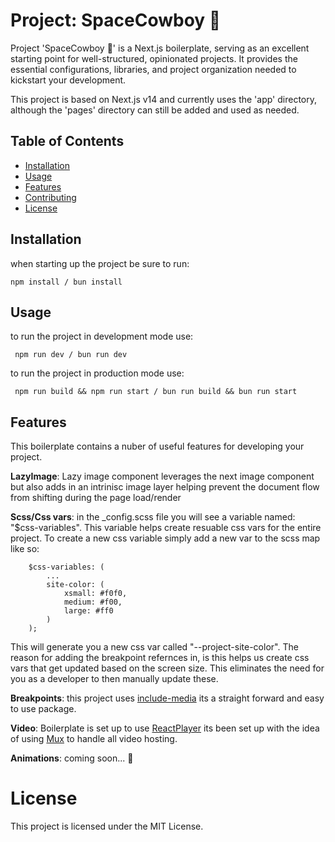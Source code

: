 # Project: SpaceCowboy 🤠

Project 'SpaceCowboy 🤠' is a Next.js boilerplate, serving as an excellent starting point for well-structured, opinionated projects. It provides the essential configurations, libraries, and project organization needed to kickstart your development.

This project is based on Next.js v14 and currently uses the 'app' directory, although the 'pages' directory can still be added and used as needed.

## Table of Contents

- [Installation](#installation)
- [Usage](#usage)
- [Features](#features)
- [Contributing](#contributing)
- [License](#license)

## Installation

when starting up the project be sure to run:

```
npm install / bun install
```

## Usage

to run the project in development mode use:

```
 npm run dev / bun run dev
```

to run the project in production mode use:

```
 npm run build && npm run start / bun run build && bun run start
```

## Features

This boilerplate contains a nuber of useful features for developing your project.

**LazyImage**: Lazy image component leverages the next image component but also adds in an intrinisc image layer helping prevent the document flow from shifting during the page load/render

**Scss/Css vars**: in the \_config.scss file you will see a variable named: "$css-variables". This variable helps create resuable css vars for the entire project.
To create a new css variable simply add a new var to the scss map like so:

```
	$css-variables: (
		...
		site-color: (
			xsmall: #f0f0,
			medium: #f00,
			large: #ff0
		)
	);
```

This will generate you a new css var called "--project-site-color". The reason for adding the breakpoint refernces in, is this helps us create css vars that get updated based on the screen size. This eliminates the need for you as a developer to then manually update these.

**Breakpoints**: this project uses [include-media](https://eduardoboucas.github.io/include-media/) its a straight forward and easy to use package.

**Video**: Boilerplate is set up to use [ReactPlayer](https://github.com/CookPete/react-player) its been set up with the idea of using [Mux](https://www.mux.com/) to handle all video hosting.

**Animations**: coming soon... 🔨

# License

This project is licensed under the MIT License.
